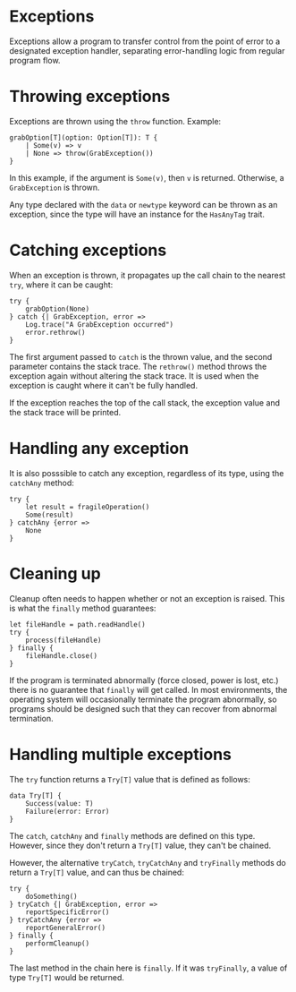 # Exceptions

Exceptions allow a program to transfer control from the point of error to a designated exception handler, separating error-handling logic from regular program flow.


# Throwing exceptions

Exceptions are thrown using the `throw` function. Example:

```firefly
grabOption[T](option: Option[T]): T {
    | Some(v) => v
    | None => throw(GrabException())
}
```

In this example, if the argument is `Some(v)`, then `v` is returned. Otherwise, a `GrabException` is thrown.

Any type declared with the `data` or `newtype` keyword can be thrown as an exception, since the type will have an instance for the `HasAnyTag` trait.


# Catching exceptions

When an exception is thrown, it propagates up the call chain to the nearest `try`, where it can be caught:

```firefly
try {
    grabOption(None)
} catch {| GrabException, error =>
    Log.trace("A GrabException occurred")
    error.rethrow()
}
```

The first argument passed to `catch` is the thrown value, and the second parameter contains the stack trace.
The `rethrow()` method throws the exception again without altering the stack trace.
It is used when the exception is caught where it can't be fully handled.

If the exception reaches the top of the call stack, the exception value and the stack trace will be printed.


# Handling any exception

It is also posssible to catch any exception, regardless of its type, using the `catchAny` method:

```firefly
try {
    let result = fragileOperation()
    Some(result)
} catchAny {error =>
    None
}
```


# Cleaning up

Cleanup often needs to happen whether or not an exception is raised.
This is what the `finally` method guarantees:

```firefly
let fileHandle = path.readHandle()
try {
    process(fileHandle)
} finally {
    fileHandle.close()
}
```

If the program is terminated abnormally (force closed, power is lost, etc.) there is no guarantee that `finally` will get called.
In most environments, the operating system will occasionally terminate the program abnormally, so programs should be designed such that they can recover from abnormal termination.


# Handling multiple exceptions

The `try` function returns a `Try[T]` value that is defined as follows:

```firefly
data Try[T] {
    Success(value: T)
    Failure(error: Error)
}
```

The `catch`, `catchAny` and `finally` methods are defined on this type. However, since they don't return a `Try[T]` value, they can't be chained.

However, the alternative `tryCatch`, `tryCatchAny` and `tryFinally` methods do return a `Try[T]` value, and can thus be chained:

```firefly
try {
    doSomething()
} tryCatch {| GrabException, error =>
    reportSpecificError()
} tryCatchAny {error =>
    reportGeneralError()
} finally {
    performCleanup()
}
```

The last method in the chain here is `finally`. If it was `tryFinally`, a value of type `Try[T]` would be returned.
